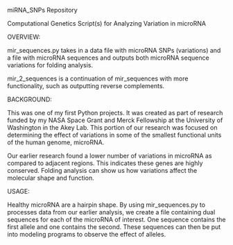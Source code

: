 miRNA_SNPs Repository

Computational Genetics Script(s) for Analyzing Variation in microRNA

OVERVIEW:

mir_sequences.py takes in a data file with microRNA SNPs (variations) and a file with microRNA sequences and outputs both microRNA sequence variations for folding analysis.

mir_2_sequences is a continuation of mir_sequences with more functionality, such as outputting reverse complements.

BACKGROUND:

This was one of my first Python projects. It was created as part of research funded by my NASA Space Grant and Merck Fellowship at the University of Washington in the Akey Lab. This portion of our research was focused on determining the effect of variations in some of the smallest functional units of the human genome, microRNA.

Our earlier research found a lower number of variations in microRNA as compared to adjacent regions. This indicates these genes are highly conserved. Folding analysis can show us how variations affect the molecular shape and function.

USAGE:

Healthy microRNA are a hairpin shape. By using mir_sequences.py to processes data from our earlier analysis, we create a file containing dual sequences for each of the microRNA of interest. One sequence contains the first allele and one contains the second. These sequences can then be put into modeling programs to observe the effect of alleles.
